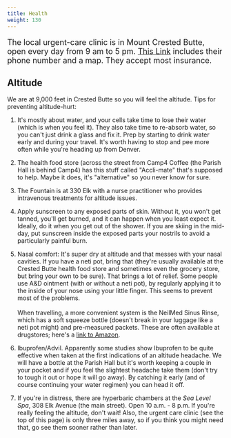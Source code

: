 ```yaml
---
title: Health
weight: 130
---
```


<p style="font-size:large;">
The local urgent-care clinic is in Mount Crested Butte, open every day from
9 am to 5 pm.
<a href="https://www.gunnisonvalleyhealth.org/Our-Services/Mountain-Clinic.aspx">This Link</a>
includes their phone number and a map. They accept most insurance.
</p>

## Altitude

We are at 9,000 feet in Crested Butte so you will feel the altitude. Tips for preventing altitude-hurt:

1. It's mostly about water, and your cells take time to lose their water
(which is when you feel it).  They also take time to re-absorb water, so you
can't just drink a glass and fix it. Prep by starting to drink water early and
during your travel. It's worth having to stop and pee more often while you're
heading up from Denver.

2. The health food store (across the street from Camp4 Coffee (the Parish Hall
is behind Camp4) has this stuff called "Accli-mate" that's supposed to help.
Maybe it does, it's "alternative" so you never know for sure.

3. The Fountain is at 330 Elk with a nurse practitioner who provides intravenous
   treatments for altitude issues.

4. Apply sunscreen to any exposed parts of skin. Without it, you won't get
tanned, you'll get burned, and it can happen when you least expect it.
Ideally, do it when you get out of the shower. If you are skiing in the
mid-day, put sunscreen inside the exposed parts your nostrils to avoid a
particularly painful burn.

5. Nasal comfort: It's super dry at altitude and that messes with your nasal
   cavities. If you have a neti pot, bring that (they're usually available at
   the Crested Butte health food store and sometimes even the grocery store, but
   bring your own to be sure). That brings a lot of relief. Some people use A&D
   ointment (with or without a neti pot), by regularly applying it to the inside
   of your nose using your little finger. This seems to prevent most of the
   problems.\
\
When travelling, a more convenient system is the NeilMed Sinus Rinse, which has
a soft squeeze bottle (doesn't break in your luggage like a neti pot might) and
pre-measured packets. These are often available at drugstores; here's a [link to
Amazon](https://smile.amazon.com/dp/B004N13VY4/ref=cm_sw_em_r_mt_dp_U_2ESGCb5KHV8N9).

6. Ibuprofen/Advil. Apparently some studies show Ibuprofen to be quite effective
   when taken at the first indications of an altitude headache. We will have a
   bottle at the Parish Hall but it's worth keeping a couple in your pocket and
   if you feel the slightest headache take them (don't try to tough it out or
   hope it will go away). By catching it early (and of course continuing your
   water regimen) you can head it off.

7. If you're in distress, there are hyperbaric chambers at the *Sea Level Spa*,
   308 Elk Avenue (the main street). Open 10 a.m. - 8 p.m. If you're really
   feeling the altitude, don't wait! Also, the urgent care clinic (see the top of
   this page) is only three miles away, so if you think you might need that, go
   see them sooner rather than later.

